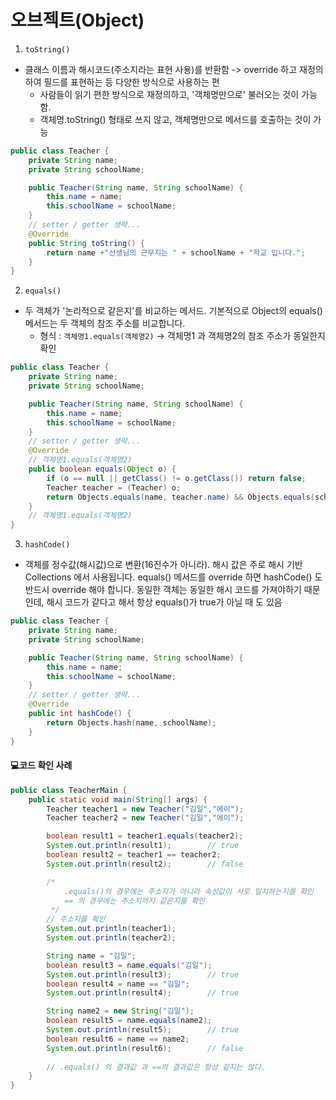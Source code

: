 # 오브젝트(Object)
1. `toString()`
- 클래스 이름과 해시코드(주소지라는 표현 사용)를 반환함 ->  override 하고 재정의하여 필드를 표현하는 등 다양한 방식으로 사용하는 편
    - 사람들이 읽기 편한 방식으로 재정의하고, '객체명만으로' 불러오는 것이 가능함.
    - 객체명.toString() 형태로 쓰지 않고, 객체명만으로 메서드를 호출하는 것이 가능
```java
public class Teacher {
    private String name;
    private String schoolName;

    public Teacher(String name, String schoolName) {
        this.name = name;
        this.schoolName = schoolName;
    }
    // setter / getter 생략...
    @Override
    public String toString() {
        return name +"선생님의 근무지는 " + schoolName + "학교 입니다.";
    }
}
```

2. `equals()`
- 두 객체가 '논리적으로 같은지'를 비교하는 메서드. 기본적으로 Object의 equals() 메서드는 두 객체의 참조 주소를 비교합니다.
    - 형식 : `객체명1.equals(객체명2)` -> 객체명1 과 객체명2의 참조 주소가 동일한지 확인
```java
public class Teacher {
    private String name;
    private String schoolName;

    public Teacher(String name, String schoolName) {
        this.name = name;
        this.schoolName = schoolName;
    }
    // setter / getter 생략...
    @Override
    // 객체명1.equals(객체명2)
    public boolean equals(Object o) {
        if (o == null || getClass() != o.getClass()) return false;
        Teacher teacher = (Teacher) o;
        return Objects.equals(name, teacher.name) && Objects.equals(schoolName, teacher.schoolName);
    }
    // 객체명1.equals(객체명2)
}
```

3. `hashCode()`
- 객체를 정수값(해시값)으로 변환(16진수가 아니라). 해시 값은 주로 해시 기반 Collections 에서 사용됩니다.
  equals() 메서드를 override 하면 hashCode() 도 반드시 override 해야 합니다.
  동일한 객체는 동일한 해시 코드를 가져야하기 때문인데, 해시 코드가 같다고 해서 항상 equals()가 true가 아닐 때 도 있음
```java
public class Teacher {
    private String name;
    private String schoolName;

    public Teacher(String name, String schoolName) {
        this.name = name;
        this.schoolName = schoolName;
    }
    // setter / getter 생략...
    @Override
    public int hashCode() {
        return Objects.hash(name, schoolName);
    }
}
```

#### 💻코드 확인 사례
```java
public class TeacherMain {
    public static void main(String[] args) {
        Teacher teacher1 = new Teacher("김일","에이");
        Teacher teacher2 = new Teacher("김일","에이");

        boolean result1 = teacher1.equals(teacher2);
        System.out.println(result1);        // true
        boolean result2 = teacher1 == teacher2;
        System.out.println(result2);        // false

        /*
            .equals()의 경우에는 주소지가 아니라 속성값이 서로 일치하는지를 확인
            == 의 경우에는 주소지까지 같은지를 확인
         */
        // 주소지를 확인
        System.out.println(teacher1);
        System.out.println(teacher2);

        String name = "김일";
        boolean result3 = name.equals("김일");
        System.out.println(result3);        // true
        boolean result4 = name == "김일";
        System.out.println(result4);        // true

        String name2 = new String("김일");
        boolean result5 = name.equals(name2);
        System.out.println(result5);        // true
        boolean result6 = name == name2;
        System.out.println(result6);        // false
        
        // .equals() 의 결과값 과 ==의 결과값은 항상 같지는 않다.
    }
}
```